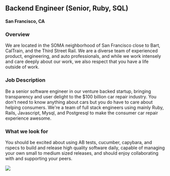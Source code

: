 ## Backend Engineer (Senior, Ruby, SQL)
#### San Francisco, CA

### Overview
We are located in the SOMA neighborhood of San Francisco close to Bart, CalTrain, and the Third Street Rail. We are a diverse team of experienced product, engineering, and auto professionals, and while we work intensely and care deeply about our work, we also respect that you have a life outside of work.

### Job Description
Be a senior software engineer in our venture backed startup, bringing transparency and user delight to the $100 billion car repair industry. You don't need to know anything about cars but you do have to care about helping consumers.
We're a team of full stack engineers using mainly Ruby, Rails, Javascript, Mysql, and Postgresql to make the consumer car repair experience awesome.

### What we look for
You should be excited about using AB tests, cucumber, capybara, and rspecs to build and release high quality software daily, capable of managing your own small to medium sized releases, and should enjoy collaborating with and supporting your peers.


[<img src='https://dabuttonfactory.com/button.png?t=Learn+More&f=Calibri-Bold&ts=24&tc=fff&hp=20&vp=8&c=5&bgt=unicolored&bgc=29aafe'>](https://letsrockit.co/job/umvwywlyugfs-fullstack-engineer-senior-ruby)
